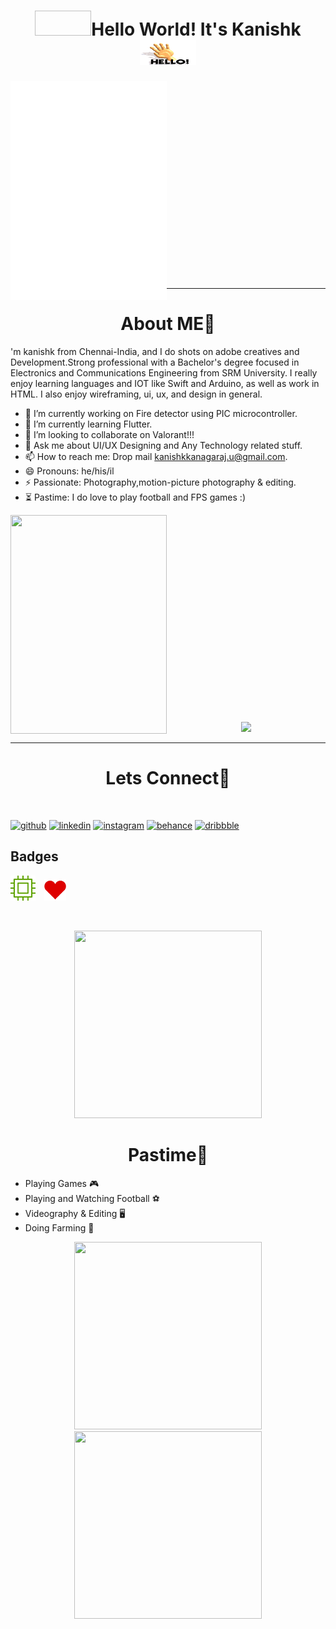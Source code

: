 # <div align="center" ><img width="90" height="40" >Hello World! It's Kanishk<img width="90" height="40" src="https://github.com/kanishk-k-u/kanishk-k-u/blob/master/tenor.gif"> </div>
  
<p >
  <img align="left" width="250" height="350" src="https://github.com/kanishk-k-u/kanishk-k-u/blob/master/giphy%20(1).gif">
</p>

<br /><br /><br /><br /><br /><br /><br /><br /><br /><br /><br /><br /><br /><br /><br />
<p>
  <br />
  </p>
  <p>
  <br />
  </p>
<hr/>

# <div align="center" >About ME👋 </div>

'm kanishk from Chennai-India, and I do shots on adobe creatives and Development.Strong professional with a Bachelor's degree focused in Electronics and Communications Engineering from SRM University.  I really enjoy learning languages and IOT like Swift and Arduino, as well as work in HTML. I also enjoy wireframing, ui, ux, and design in general.


- 🔭 I’m currently working on Fire detector using PIC microcontroller.
- 🌱 I’m currently learning Flutter.
- 👯 I’m looking to collaborate on Valorant!!!
- 💬 Ask me about UI/UX Designing and Any Technology related stuff.
- 📫 How to reach me: Drop mail kanishkkanagaraj.u@gmail.com.
- 😄 Pronouns: he/his/il
- ⚡  Passionate: Photography,motion-picture photography & editing.
- ⏳ Pastime: I do love to play football and FPS games :)


<div>
  <p><img align="left" width="250" height="350" src="https://github-readme-stats.vercel.app/api?username=kanishk-k-u&show_icons=true&theme=tokyonight"></p>
  <br /><br /><br /><br /><br /><br /><br /><br /><br /><br /><br /><br /><br /><br /><br />
  </div>
<p>
  <br />
  </p>
  <p>
  <br />
  </p>
  <p align="center">  
  <a href="https://github.com/kanishk-k-u/github-profile-views-counter">
    <img src="https://komarev.com/ghpvc/?username=kanishk-k-u&color=red&style=flat-square&label=PROFILE+STALKERS+😂">
  </a>
  </p>
<hr/>

# <div align="center" >Lets Connect📱 </div>
<p>
  <br />
  </p>

[<img src='https://cdn.jsdelivr.net/npm/simple-icons@3.0.1/icons/github.svg' alt='github' height='40'>](https://github.com/Kanishk-K-U)  [<img src='https://cdn.jsdelivr.net/npm/simple-icons@3.0.1/icons/linkedin.svg' alt='linkedin' height='40'>](https://www.linkedin.com/in/kanishk-k-u/)  [<img src='https://cdn.jsdelivr.net/npm/simple-icons@3.0.1/icons/instagram.svg' alt='instagram' height='40'>](https://www.instagram.com/kanimage_factory/)  [<img src='https://cdn.jsdelivr.net/npm/simple-icons@3.0.1/icons/behance.svg' alt='behance' height='40'>](https://www.behance.net/kukanishk)  [<img src='https://cdn.jsdelivr.net/npm/simple-icons@3.0.1/icons/dribbble.svg' alt='dribbble' height='40'>](https://dribbble.com/kanishk-k-u) 
## Badges
<a href='https://docs.github.com/en/developers'><img src='https://raw.githubusercontent.com/acervenky/animated-github-badges/master/assets/devbadge.gif' width='40' height='40'></a> <a href='https://docs.github.com/en/github/supporting-the-open-source-community-with-github-sponsors'><img src='https://raw.githubusercontent.com/acervenky/animated-github-badges/master/assets/sponsorbadge.gif' width='35' height='35'></a> 

<p>
  <br />
  </p>

<div align="center" >
  <img width="300" height="300" src="https://tenor.com/view/connectmore-listenwell-talkwthoutfear-offerpraise-questionit-gif-18954280">
</div>

# <div align="center" > Pastime🤖</div>

- Playing Games 🎮
- Playing and Watching Football ️⚽️
- Videography & Editing 🖥
- Doing Farming 🌱

<div align="center" >
  <img width="300" height="300" src="https://tenor.com/view/messi-leo-leonel-messi-soccer-gif-10922949">
  <img width="300" height="300" src="https://tenor.com/view/jojo-jotaro-darby-play-valorant-gif-17386898">
  </div>


  
